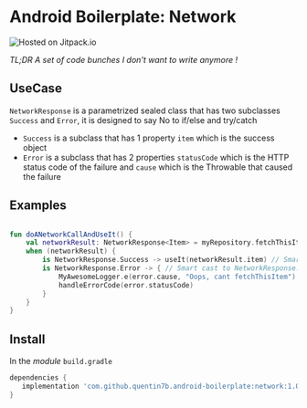 Android Boilerplate: Network
===  

![Hosted on Jitpack.io](https://img.shields.io/jitpack/v/github/quentin7b/android-boilerplate?label=android-boilerplate)    

_TL;DR A set of code bunches I don't want to write anymore !_    

## UseCase

`NetworkResponse` is a parametrized sealed class that has two subclasses `Success` and `Error`, it is designed to say No to if/else and try/catch

- `Success` is a subclass that has 1 property `item` which is the success object
- `Error` is a subclass that has 2 properties `statusCode` which is the HTTP status code of the failure and `cause` which is the Throwable that caused the failure

## Examples

```kotlin

fun doANetworkCallAndUseIt() {
    val networkResult: NetworkResponse<Item> = myRepository.fetchThisItem()
    when (networkResult) {
        is NetworkResponse.Success -> useIt(networkResult.item) // Smart cast to NetworkResponse.Success<Item>
        is NetworkResponse.Error -> { // Smart cast to NetworkResponse.Error<Item>
            MyAwesomeLogger.e(error.cause, "Oops, cant fetchThisItem")    
            handleErrorCode(error.statusCode)    
        }
    }
}

```

## Install

In the *module* `build.gradle`    
 ```gradle    
dependencies {    
    implementation 'com.github.quentin7b.android-boilerplate:network:1.0.0'    
}    
``` 
